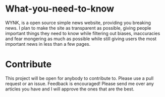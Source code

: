 # What-you-need-to-know
WYNK, is a open source simple news website, providing you breaking news.
I plan to make the site as transparent as possible, giving people important things they need to know while filtering out biases, inaccuracies and fear mongering as much as possible while still giving users the most important news in less than a few pages.

# Contribute
This project will be open for anybody to contribute to. Please use a pull request or an issue. Feedback is encouraged!
Please send me over any articles you have and I will approve the ones that are the best.
